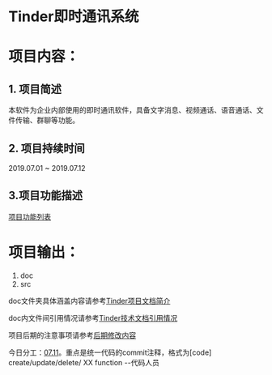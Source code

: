 # Tinder即时通讯系统

# 项目内容：

## 1. 项目简述
本软件为企业内部使用的即时通讯软件，具备文字消息、视频通话、语音通话、文件传输、群聊等功能。

## 2. 项目持续时间
2019.07.01 ~ 2019.07.12

## 3.项目功能描述
[项目功能列表](dev_doc/Management/功能需求描述.md)

# 项目输出：
1. doc
2. src

doc文件夹具体涵盖内容请参考[Tinder项目文档简介](dev_doc/Management/文件结构.txt)

doc内文件间引用情况请参考[Tinder技术文档引用情况](dev_doc/Management/文件引用.txt)

项目后期的注意事项请参考[后期修改内容](dev_doc/Management/注意事项.txt)

今日分工：[07.11](dev_doc/Management/分工情况/分工情况--20190711.txt)。重点是统一代码的commit注释，格式为[code] create/update/delete/ XX function --代码人员
